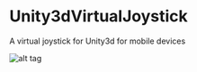 # Unity3dVirtualJoystick
A virtual joystick for Unity3d for mobile devices

![alt tag](https://raw.githubusercontent.com/valantonini/Unity3dVirtualJoystick/master/Unity3dVirtualJoystick.png)

